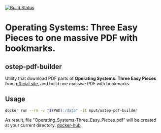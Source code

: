 [![Build Status](https://travis-ci.org/mput/ostep-pdf-builder.svg?branch=master)](https://travis-ci.org/mput/ostep-pdf-builder)
# Operating Systems: Three Easy Pieces to one massive PDF with bookmarks.
## ostep-pdf-builder

Utility that download PDF parts of **Operating Systems: Three Easy Pieces** from [official site](http://pages.cs.wisc.edu/~remzi/OSTEP/), and build one massive PDF with bookmarks.

## Usage
```sh
docker run --rm -v "$(PWD):/data" -it mput/ostep-pdf-builder
```
As result, file "Operating_Systems-Three_Easy_Pieces.pdf" will be created at your current directory.
[docker-hub](https://cloud.docker.com/u/mput/repository/docker/mput/ostep-pdf-builder)
